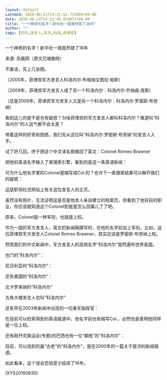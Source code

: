 ```yaml
---
layout: default
Lastmod: 2020-06-21T14:21:52.715005+00:00
date: 2020-06-21T14:21:49.034071+00:00
title: "一个神奇的名字！新华社一错竟然错了16年"
author: ""
tags: [内尔,发言人,军方,科洛,菲律宾]
---
```


一个神奇的名字！新华社一错竟然错了16年

来源: 凤凰网（原文已被删除）

不废话，先上几张图。

（2005年，菲律宾军方发言人科洛内尔·布埃纳文图拉·帕斯）

（2009年，菲律宾军方发言人成了另一个科洛内尔：科洛内尔·乔纳森·庞斯）

（还是2009年，菲律宾军方发言人又是另一个科洛内尔：科洛内尔·罗密欧·布劳纳）

看到这儿你是不是也有疑惑？为啥菲律宾的军方发言人都叫科洛内尔？难道叫“科洛内尔”的人运气都不会太差？

带着这样的好奇和困惑，我们先从这位叫“科洛内尔·罗密欧·布劳纳”的发言人入手。

试了好几回，终于把这个中文译名倒推回了英文：Colonel Romeo Brawner

把他的英语名字输入了某搜索引擎，看到的是这一条英语新闻：

可为什么他名字里的Colonel是缩写成Col.的？也许下一条搜索结果可以解开我们的疑惑：

这是职场社交网站上有关这位发言人的主页。

虽然没有照片，无法证明这是否是他本人亲自建立的档案页，但看到了他目前的职业，你应该就知道这个Colonel到底是怎么回事儿了了吧。

原来，Colonel是一种军衔，也就是上校。

作为一国的军方发言人，英文的新闻稿撰写时，在他的名字前加上军衔，比如，这位菲律宾军方发言人Colonel Romeo Brawner，其实应该是罗密欧·布劳纳上校。

然而我们的中文新闻中，军方发言人的高频名字“科洛内尔”竟然遍布世界各国。

也门的“科洛内尔”：

尼日利亚的“科洛内尔”：

还有美国的“科洛内尔”：

北卡罗来纳的“科洛内尔”

五角大楼发言人也叫“科洛内尔”

还有早在2003年新闻中出现的一位美军指挥官：

在目前可以检索得到的英语报道中，他名字前也有缩写Col.，必然也是表明他同样是一位上校。

还有刚开完奥运会(专题)的巴西也有一位“躺枪”的“科洛内尔”：

目前，可以找到的最“古老”的“科洛内尔”，是在2000年的一篇关于斐济的新闻报道。

如此看来，这个误会恐怕至少延续了16年。

(XYS20160830)

